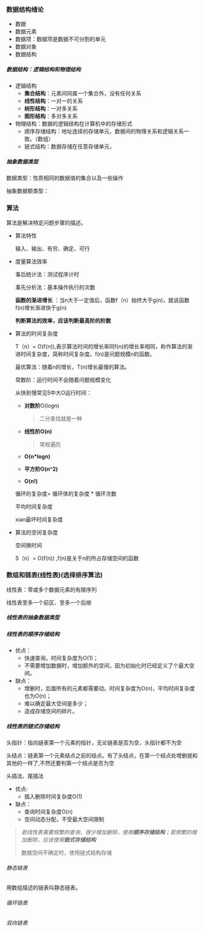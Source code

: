 ### 数据结构绪论

- 数据
- 数据元素
- 数据项：数据项是数据不可分割的单元
- 数据对象
- 数据结构



#####  数据结构：逻辑结构和物理结构

- 逻辑结构
  - **集合结构**：元素间同属一个集合外，没有任何关系
  - **线性结构**：一对一的关系
  - **树形结构**：一对多关系
  - **图形结构**：多对多关系
- 物理结构：数据的逻辑结构在计算机中的存储形式
  - 顺序存储结构：地址连续的存储单元，数据间的物理关系和逻辑关系一致。（数组）
  - 链式结构：数据存储在任意存储单元， 

##### 抽象数据类型

数据类型：性质相同的数据值的集合以及一些操作

抽象数据额类型：





### 算法

算法是解决特定问题步骤的描述。

- 算法特性

  输入、输出、有穷、确定、可行

- 度量算法效率

  事后统计法：测试程序计时

  事先分析法：基本操作执行的次数

  **函数的渐进增长** ：当n大于一定值后，函数f（n）始终大于g(n)，就说函数f(n)增长渐进快于g(n)

   **判断算法的效率，应该判断最高阶的阶数**

- 算法的时间复杂度

  T（n）= O(f(n)),表示算法时间的增长率同f(n)的增长率相同，称作算法的渐进时间复杂度，简称时间复杂度。f(n)是问题规模n的函数。

  最优算法：随着n的增长，T(n)增长最慢的算法。

  常数阶：运行时间不会随着问题规模变化

  从快到慢常见5中大O运行时间：

  - **对数阶**O(logn)

    > 二分查找就是一种

  - **线性阶O(n)**

    > 常规遍历

  - **O(n*logn)**

  - **平方阶O(n^2)**

  - **O(n!)**

  循环的复杂度= 循环体的复杂度  * 循环次数

  平均时间复杂度

  xian最坏时间复杂度

- 算法的空间复杂度

  空间换时间

  S（n）= O(f(n)) ,f(n)是关于n的所占存储空间的函数





### 数组和链表(线性表)(选择排序算法)

线性表：零或多个数据元素的有限序列

线性表至多一个前区、至多一个后继



##### 线性表的抽象数据类型

##### 线性表的顺序存储结构

- 优点：
  - 快速查询，时间复杂度为O(1)；
  - 不需要增加数据时，增加额外的空间，因为初始化时已经定义了个最大空间。
- 缺点：
  - 增删时，后面所有的元素都需要动。时间复杂度为O(n)，平均时间复杂度也为O(n)；
  - 难以确定最大空间是多少；
  - 造成存储空间的碎片。

##### 线性表的链式存储结构

头指针：指向链表第一个元素的指针，无论链表是否为空，头指针都不为空

头结点：链表第一个元素结点之前的结点。有了头结点，在第一个结点处增删就和其他的一样了,不然还要判第一个结点是否为空

头插法、尾插法

- 优点:
  - 插入删除时间复杂度O(1)
- 缺点：
  - 查询时间复杂度O(n)
  - 空间动态分配，不受最大空间限制

> *若线性表需要频繁的查询，很少增加删除，使用**顺序存储结构**；若频繁的增加删除，应该使用**链式存储结构***
>
> 数据空间不确定时，使用链式结构存储

###### 静态链表

用数组描述的链表叫静态链表。

###### 循环链表

###### 双向链表

